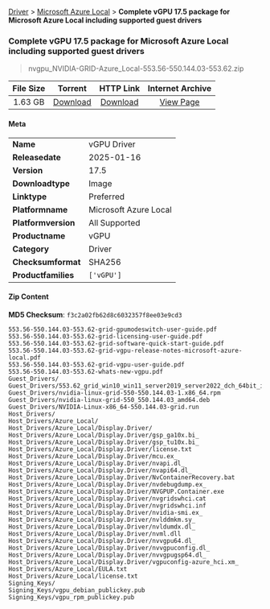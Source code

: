 
[Driver](/README.md)  >  [Microsoft Azure Local](/index/Driver/Microsoft_Azure_Local.md)  >  **Complete vGPU 17.5 package for Microsoft Azure Local including supported guest drivers**


###    Complete vGPU 17.5 package for Microsoft Azure Local including supported guest drivers

> nvgpu_NVIDIA-GRID-Azure_Local-553.56-550.144.03-553.62.zip   


| **File Size** | **Torrent**  | **HTTP Link** | **Internet Archive** |
|:-------------:|:------------:|:-------------:|:--------------------:|
| 1.63 GB |  [Download](https://archive.org/download/nvgpu_NVIDIA-GRID-Azure_Local-553.56-550.144.03-553.62.zip/nvgpu_NVIDIA-GRID-Azure_Local-553.56-550.144.03-553.62.zip_archive.torrent)       | [Download](https://archive.org/compress/nvgpu_NVIDIA-GRID-Azure_Local-553.56-550.144.03-553.62.zip) | [View Page](https://archive.org/details/nvgpu_NVIDIA-GRID-Azure_Local-553.56-550.144.03-553.62.zip)       |

#### Meta

<table>
<tr><td><strong>Name</strong></td><td>vGPU Driver</td></tr>
<tr><td><strong>Releasedate</strong></td><td>2025-01-16</td></tr>
<tr><td><strong>Version</strong></td><td>17.5</td></tr>
<tr><td><strong>Downloadtype</strong></td><td>Image</td></tr>
<tr><td><strong>Linktype</strong></td><td>Preferred</td></tr>
<tr><td><strong>Platformname</strong></td><td>Microsoft Azure Local</td></tr>
<tr><td><strong>Platformversion</strong></td><td>All Supported</td></tr>
<tr><td><strong>Productname</strong></td><td>vGPU</td></tr>
<tr><td><strong>Category</strong></td><td>Driver</td></tr>
<tr><td><strong>Checksumformat</strong></td><td>SHA256</td></tr>
<tr><td><strong>Productfamilies</strong></td><td><code>['vGPU']</code></td></tr>
</table>

#### Zip Content

**MD5 Checksum**: `f3c2a02fb62d8c6032357f8ee03e9cd3`

```text
553.56-550.144.03-553.62-grid-gpumodeswitch-user-guide.pdf
553.56-550.144.03-553.62-grid-licensing-user-guide.pdf
553.56-550.144.03-553.62-grid-software-quick-start-guide.pdf
553.56-550.144.03-553.62-grid-vgpu-release-notes-microsoft-azure-local.pdf
553.56-550.144.03-553.62-grid-vgpu-user-guide.pdf
553.56-550.144.03-553.62-whats-new-vgpu.pdf
Guest_Drivers/
Guest_Drivers/553.62_grid_win10_win11_server2019_server2022_dch_64bit_international.exe
Guest_Drivers/nvidia-linux-grid-550-550.144.03-1.x86_64.rpm
Guest_Drivers/nvidia-linux-grid-550_550.144.03_amd64.deb
Guest_Drivers/NVIDIA-Linux-x86_64-550.144.03-grid.run
Host_Drivers/
Host_Drivers/Azure_Local/
Host_Drivers/Azure_Local/Display.Driver/
Host_Drivers/Azure_Local/Display.Driver/gsp_ga10x.bi_
Host_Drivers/Azure_Local/Display.Driver/gsp_tu10x.bi_
Host_Drivers/Azure_Local/Display.Driver/license.txt
Host_Drivers/Azure_Local/Display.Driver/mcu.ex_
Host_Drivers/Azure_Local/Display.Driver/nvapi.dl_
Host_Drivers/Azure_Local/Display.Driver/nvapi64.dl_
Host_Drivers/Azure_Local/Display.Driver/NvContainerRecovery.bat
Host_Drivers/Azure_Local/Display.Driver/nvdebugdump.ex_
Host_Drivers/Azure_Local/Display.Driver/NVGPUP.Container.exe
Host_Drivers/Azure_Local/Display.Driver/nvgridswhci.cat
Host_Drivers/Azure_Local/Display.Driver/nvgridswhci.inf
Host_Drivers/Azure_Local/Display.Driver/nvidia-smi.ex_
Host_Drivers/Azure_Local/Display.Driver/nvlddmkm.sy_
Host_Drivers/Azure_Local/Display.Driver/nvldumdx.dl_
Host_Drivers/Azure_Local/Display.Driver/nvml.dll
Host_Drivers/Azure_Local/Display.Driver/nvvgpu64.dl_
Host_Drivers/Azure_Local/Display.Driver/nvvgpuconfig.dl_
Host_Drivers/Azure_Local/Display.Driver/nvvgpugsp64.dl_
Host_Drivers/Azure_Local/Display.Driver/vgpuconfig-azure_hci.xm_
Host_Drivers/Azure_Local/EULA.txt
Host_Drivers/Azure_Local/license.txt
Signing_Keys/
Signing_Keys/vgpu_debian_publickey.pub
Signing_Keys/vgpu_rpm_publickey.pub
```